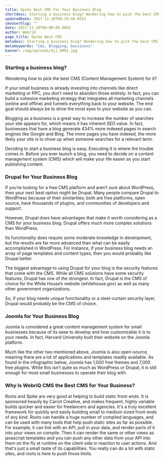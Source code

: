 ```yaml
---
title: Spike Best CMS For Your Business Blog
shortdesc: Starting a business blog? Wondering how to pick the best CMS (Content Management System) for it? One of the top ways for your business to drive traffic to your website is through an engaging and optimized blog.
updatedDate: 2017-11-28T08:29:40.055Z
cmsUserSlug: ""
date: 2017-11-28T00:00:00.000Z
author: WebriQ
page_title: Spike Best CMS
metadesc: Starting a business blog? Wondering how to pick the best CMS
metakeywords: "Cms, Blogging, bussiness"
banner: /img/uploads/dji_0001.jpg
---
```


### Starting a business blog?

Wondering how to pick the best CMS (Content Management System) for it?

If your small business is already investing into channels like direct marketing or PPC, you don’t need to abandon those entirely. In fact, you can build a cohesive marketing strategy that integrates all marketing channels (online and offline) and funnels everything back to your website. The end goal should always be to drive the most eyes to your website as you can.

Blogging as a business is a great way to increase the number of searches your site appears for, which means it has inherent SEO value. In fact, businesses that have a blog generate 434% more indexed pages in search engines like Google and Bing. The more pages you have indexed, the more likely your site is to show up when someone searches for a relevant term.

Deciding to start a business blog is easy. Executing it is where the trouble comes in. Before you ever launch a blog, you need to decide on a content management system (CMS) which will make your life easier as you start publishing content.

### Drupal for Your Business Blog

If you’re looking for a free CMS platform and aren’t sure about WordPress, then your next best option might be Drupal. Many people compare Drupal to WordPress because of their similarities; both are free platforms, open source, have thousands of plugins, and communities of developers and support.

However, Drupal does have advantages that make it worth considering as a CMS for your business blog. Drupal offers much more complex solutions than WordPress.

Its functionality does require some moderate knowledge in development, but the results are far more advanced than what can be easily accomplished in WordPress. For instance, if your business blog needs an array of page templates and content types, then you would probably like Drupal better.

The biggest advantage to using Drupal for your blog is the security features that come with the CMS. While all CMS solutions have some security features, Drupal has one of the strongest. In fact, Drupal is the CMS of choice for the White House’s website (whitehouse.gov) as well as many other government organizations.

So, if your blog needs unique functionality or a steel-curtain security layer, Drupal would probably be the CMS of choice.

### Joomla for Your Business Blog

Joomla is considered a great content management system for small businesses because of its ease to develop and how customizable it is to your needs. In fact, Harvard University built their website on the Joomla platform.

Much like the other two mentioned above, Joomla is also open-source, meaning there are a lot of applications and templates readily available. As found in the infographic below, Joomla has 1,000 free themes and 7,000 free plugins. While this isn’t quite as much as WordPress or Drupal, it is still enough for most small businesses to operate their blog with.

### Why Is WebriQ CMS the Best CMS for Your Business?

Roots and Spike are very good at helping to build static front-ends. It is sponsored heavily by Carrot Creative, and makes frequent, highly variable builds quicker and easier for freelancers and agencies. It's a truly excellent framework for quickly and easily building small to medium sized front-ends of any kind. Roots can handle a huge number of compiled languages, and can be used with many tools that help push static sites as far as possible. For example, it can link with an API, pull in your data, and render parts of it into your views on compile. Then it can render the same or other views as javascript templates and you can push any other data from your API into them on the fly at runtime on the client side in reaction to user actions. And that's just a small taste of its capabilities. You really can do a lot with static sites, and roots is here to push those limits.
